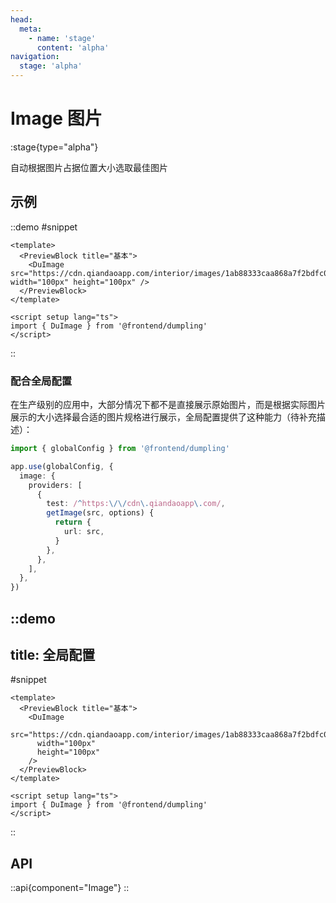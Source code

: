 ```yaml
---
head:
  meta:
    - name: 'stage'
      content: 'alpha'
navigation:
  stage: 'alpha'
---
```


# Image 图片

:stage{type="alpha"}

自动根据图片占据位置大小选取最佳图片

## 示例

::demo
#snippet
```vue
<template>
  <PreviewBlock title="基本">
    <DuImage src="https://cdn.qiandaoapp.com/interior/images/1ab88333caa868a7f2bdfc0bbd3df1f6.jpg" width="100px" height="100px" />
  </PreviewBlock>
</template>

<script setup lang="ts">
import { DuImage } from '@frontend/dumpling'
</script>
```
::

### 配合全局配置

在生产级别的应用中，大部分情况下都不是直接展示原始图片，而是根据实际图片展示的大小选择最合适的图片规格进行展示，全局配置提供了这种能力（待补充描述）：

```ts
import { globalConfig } from '@frontend/dumpling'

app.use(globalConfig, {
  image: {
    providers: [
      {
        test: /^https:\/\/cdn\.qiandaoapp\.com/,
        getImage(src, options) {
          return {
            url: src,
          }
        },
      },
    ],
  },
})
```

::demo
---
title: 全局配置
---

#snippet
```vue
<template>
  <PreviewBlock title="基本">
    <DuImage
      src="https://cdn.qiandaoapp.com/interior/images/1ab88333caa868a7f2bdfc0bbd3df1f6.jpg"
      width="100px"
      height="100px"
    />
  </PreviewBlock>
</template>

<script setup lang="ts">
import { DuImage } from '@frontend/dumpling'
</script>
```
::

## API

::api{component="Image"}
::